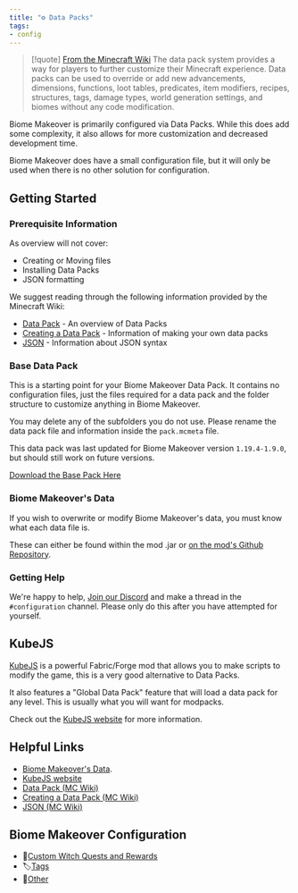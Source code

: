 ```yaml
---
title: "⚙️ Data Packs"
tags:
- config
---
```


> [!quote] [From the Minecraft Wiki](https://minecraft.fandom.com/wiki/Data_pack)
The data pack system provides a way for players to further customize their Minecraft experience. 
Data packs can be used to override or add new advancements, dimensions, functions, loot tables, predicates, item modifiers, recipes, structures, tags, damage types, world generation settings, and biomes without any code modification.


Biome Makeover is primarily configured via Data Packs.  While this does add some complexity, it also allows for more customization and decreased development time. 

Biome Makeover does have a small configuration file, but it will only be used when there is no other solution for configuration.  

## Getting Started

### Prerequisite Information
As overview will not cover:
- Creating or Moving files
- Installing Data Packs
- JSON formatting

We suggest reading through the following information provided by the Minecraft Wiki:
- [Data Pack](https://minecraft.fandom.com/wiki/Data_pack) - An overview of Data Packs
- [Creating a Data Pack](https://minecraft.fandom.com/wiki/Tutorials/Creating_a_data_pack) - Information of making your own data packs
- [JSON](https://minecraft.fandom.com/wiki/JSON) - Information about JSON syntax

### Base Data Pack
This is a starting point for your Biome Makeover Data Pack. It contains no configuration files, just the files required for a data pack and the folder structure to customize anything in Biome Makeover.  

You may delete any of the subfolders you do not use. Please rename the data pack file and information inside the `pack.mcmeta` file.

This data pack was last updated for Biome Makeover version `1.19.4-1.9.0`, but should still work on future versions.

[Download the Base Pack Here](biomemakeover.laserknights.com/notes/config/biomemakeover_example-datapack.zip)

### Biome Makeover's Data
If you wish to overwrite or modify Biome Makeover's data, you must know what each data file is.  

These can either be found within the mod .jar or [on the mod's Github Repository](https://github.com/Lemonszz/Biome-Makeover/tree/HEAD/common/src/main/resources/data).

### Getting Help  
We're happy to help, [Join our Discord](https://discord.gg/D5bNnw7) and make a thread in the `#configuration` channel. Please only do this after you have attempted for yourself.

## KubeJS
[KubeJS](https://www.curseforge.com/minecraft/mc-mods/kubejs) is a powerful Fabric/Forge mod that allows you to make scripts to modify the game, this is a very good alternative to Data Packs.

It also features a "Global Data Pack" feature that will load a data pack for any level. This is usually what you will want for modpacks.

Check out the [KubeJS website](https://kubejs.com/) for more information.

## Helpful Links
- [Biome Makeover's Data](https://github.com/Lemonszz/Biome-Makeover/tree/HEAD/common/src/main/resources/data).
- [KubeJS website](https://kubejs.com/)
- [Data Pack (MC Wiki)](https://minecraft.fandom.com/wiki/Data_pack)
- [Creating a Data Pack  (MC Wiki)](https://minecraft.fandom.com/wiki/Tutorials/Creating_a_data_pack)
- [JSON (MC Wiki)](https://minecraft.fandom.com/wiki/JSON)

## Biome Makeover Configuration
- 🧹[Custom Witch Quests and Rewards](notes/config/witch_quests)
- 🏷️[Tags](notes/config/tags)
- 🦦[Other](notes/config/other)